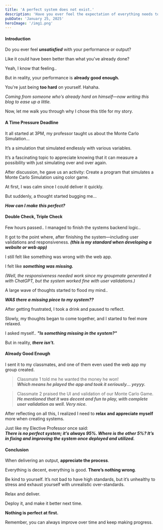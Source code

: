 ```yaml
---
title: 'A perfect system does not exist.'
description: 'Have you ever feel the expectation of everything needs to be perfect? Well, everything is not perfect.'
pubDate: 'January 25, 2025'
heroImage: '/img1.png'
---
```


#### **Introduction**<br>
Do you ever feel **_unsatisfied_** with your performance or output?

Like it could have been better than what you've already done?

Yeah, I know that feeling..

But in reality, your performance is **already good enough.**

You're just being **too hard** on yourself. Hahaha.

_Coming from someone who's already hard on himself—now writing this blog to ease up a little._

Now, let me walk you through why I chose this title for my story.

#### **A Time Pressure Deadline**<br>
It all started at 3PM, my professor taught us about the Monte Carlo Simulation...

It’s a simulation that simulated endlessly with various variables.

It’s a fascinating topic to appreciate knowing that it can measure a possibility with just simulating over and over again.

After discussion, he gave us an activity: Create a program that simulates a Monte Carlo Simulation using color game.

At first, I was calm since I could deliver it quickly.

But suddenly, a thought started bugging me...

**_How can I make this perfect?_**

#### **Double Check, Triple Check**<br>
Few hours passed.. I managed to finish the systems backend logic..

It got to the point where, after finishing the system—including user validations and responsiveness. 
**_(this is my standard when developing a website or web app)_**

I still felt like something was wrong with the web app.

I felt like **_something was missing._**

_(Well, the responsiveness needed work since my groupmate generated it with ChatGPT, but the system worked fine with user validations.)_

A large wave of thoughts started to flood my mind.. 

_**WAS there a missing piece to my system??**_

After getting frustrated, I took a drink and paused to reflect.

Slowly, my thoughts began to come together, and I started to feel more relaxed.

I asked myself.. **_"Is something missing in the system?"_**

But in reality, **_there isn't._**

#### **Already Good Enough**<br>
I sent it to my classmates, and one of them even used the web app my group created.

>Classmate 1 told me he wanted the money he won!<br>
>**_Which means he played the app and took it seriously... yeyyy._**

>Classmate 2 praised the UI and validation of our Monte Carlo Game.<br>
>**_He mentioned that it was decent and fun to play, with complete user validation as well. Very nice._**

After reflecting on all this, I realized I need to **relax and appreciate myself** more when creating systems.

Just like my Elective Professor once said:<br>
**_There is no perfect system; it’s always 95%. Where is the other 5%? It’s in fixing and improving the system once deployed and utilized._**

#### **Conclusion**<br>
When delivering an output, **appreciate the process**.

Everything is decent, everything is good. **There’s nothing wrong**.

Be kind to yourself. It’s not bad to have high standards, but it’s unhealthy to stress and exhaust yourself with unrealistic over-standards.

Relax and deliver.

Deploy it, and make it better next time.

**Nothing is perfect at first.**

Remember, you can always improve over time and keep making progress.